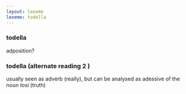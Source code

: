 ```yaml
---
layout: lexeme
lexeme: todella
---
```


###  todella 
adposition?


###  todella  (alternate reading 2 )

usually seen as adverb (really), but can be analysed as adessive of the noun *tosi* (truth)

